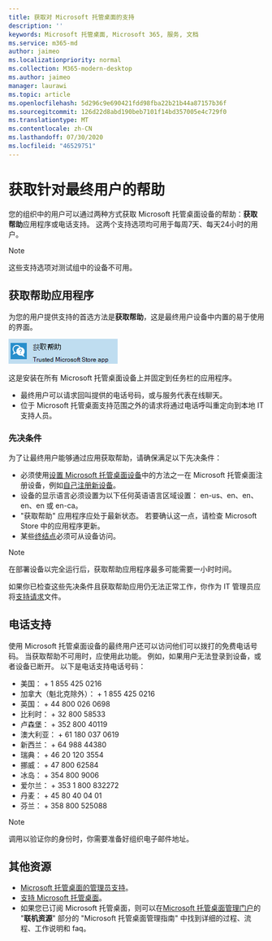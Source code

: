 ```yaml
---
title: 获取对 Microsoft 托管桌面的支持
description: ''
keywords: Microsoft 托管桌面, Microsoft 365, 服务, 文档
ms.service: m365-md
author: jaimeo
ms.localizationpriority: normal
ms.collection: M365-modern-desktop
ms.author: jaimeo
manager: laurawi
ms.topic: article
ms.openlocfilehash: 5d296c9e690421fdd98fba22b21b44a87157b36f
ms.sourcegitcommit: 126d22d8abd190beb7101f14bd357005e4c729f0
ms.translationtype: MT
ms.contentlocale: zh-CN
ms.lasthandoff: 07/30/2020
ms.locfileid: "46529751"
---
```

# <a name="getting-help-for-end-users"></a>获取针对最终用户的帮助

您的组织中的用户可以通过两种方式获取 Microsoft 托管桌面设备的帮助：**获取帮助**应用程序或电话支持。 这两个支持选项均可用于每周7天、每天24小时的用户。
 
>[!NOTE]
>这些支持选项对测试组中的设备不可用。

## <a name="get-help-app"></a>获取帮助应用程序

为您的用户提供支持的首选方法是**获取帮助**，这是最终用户设备中内置的易于使用的界面。  

![获取帮助应用程序图标](../../media/get-help.png)

这是安装在所有 Microsoft 托管桌面设备上并固定到任务栏的应用程序。 

- 最终用户可以请求回叫提供的电话号码，或与服务代表在线聊天。
- 位于 Microsoft 托管桌面支持范围之外的请求将通过电话呼叫重定向到本地 IT 支持人员。

### <a name="prerequisites"></a>先决条件
为了让最终用户能够通过应用获取帮助，请确保满足以下先决条件：

- 必须使用[设置 Microsoft 托管桌面设备](../get-started/set-up-devices.md)中的方法之一在 Microsoft 托管桌面注册设备，例如[自己注册新设备](../get-started/register-devices-self.md)。
- 设备的显示语言必须设置为以下任何英语语言区域设置： en-us、en、en、en、en 或 en-ca。
- "获取帮助" 应用程序应处于最新状态。 若要确认这一点，请检查 Microsoft Store 中的应用程序更新。
- 某些[终结点](../get-ready/network.md#endpoints-allowed-that-are-necessary-for-microsoft-managed-desktop)必须可从设备访问。

> [!NOTE]
> 在部署设备以完全运行后，获取帮助应用程序最多可能需要一小时时间。

如果你已检查这些先决条件且获取帮助应用仍无法正常工作，你作为 IT 管理员应将[支持请求](admin-support.md)文件。

## <a name="phone-support"></a>电话支持

使用 Microsoft 托管桌面设备的最终用户还可以访问他们可以拨打的免费电话号码。 当获取帮助不可用时，应使用此功能。 例如，如果用户无法登录到设备，或者设备已断开。 以下是电话支持电话号码：

- 美国： + 1 855 425 0216
- 加拿大（魁北克除外）： + 1 855 425 0216
- 英国： + 44 800 026 0698
- 比利时： + 32 800 58533
- 卢森堡： + 352 800 40119
- 澳大利亚： + 61 180 037 0619
- 新西兰： + 64 988 44380
- 瑞典： + 46 20 120 3554
- 挪威： + 47 800 62584
- 冰岛： + 354 800 9006
- 爱尔兰： + 353 1 800 832272
- 丹麦： + 45 80 40 04 01
- 芬兰： + 358 800 525088

>[!NOTE]
>调用以验证你的身份时，你需要准备好组织电子邮件地址。 

## <a name="additional-resources"></a>其他资源
- [Microsoft 托管桌面的管理员支持](admin-support.md)。 
- [支持 Microsoft 托管桌面](../service-description/support.md)。
- 如果您已订阅 Microsoft 托管桌面，则可以在[Microsoft 托管桌面管理门户](https://aka.ms/mwaasportal)的 "**联机资源**" 部分的 "Microsoft 托管桌面管理指南" 中找到详细的过程、流程、工作说明和 faq。
